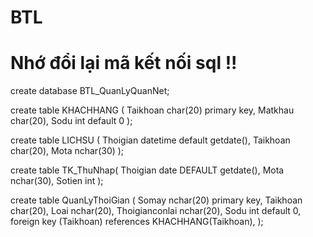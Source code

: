 # BTL
# Nhớ đổi lại mã kết nối sql !!


create database BTL_QuanLyQuanNet;

create table KHACHHANG (
	Taikhoan char(20) primary key,
	Matkhau char(20),
	Sodu int default 0
);

create table LICHSU (
	Thoigian datetime default getdate(),
	Taikhoan char(20),
	Mota nchar(30)
);

create table TK_ThuNhap(
	Thoigian date DEFAULT getdate(),
	Mota nchar(30),
	Sotien int
);

create table QuanLyThoiGian (
	Somay nchar(20) primary key,
	Taikhoan char(20),
	Loai nchar(20),
	Thoigianconlai nchar(20),
	Sodu int default 0,
	foreign key (Taikhoan) references KHACHHANG(Taikhoan),
);
